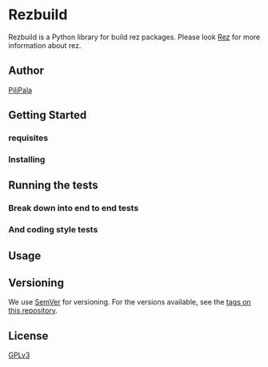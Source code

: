 # Rezbuild

Rezbuild is a Python library for build rez packages. Please look 
[Rez](https://github.com/nerdvegas/rez) for more information about rez.

## Author
[PiliPala](https://gitlab.com/Pili-Pala)

## Getting Started

### requisites

### Installing

## Running the tests

### Break down into end to end tests

### And coding style tests

## Usage

## Versioning

We use [SemVer](http://semver.org/) for versioning. For the versions available,
see the [tags on this repository](https://gitlab.com/Pili-Pala/rezbuild/tags).

## License
[GPLv3](https://www.gnu.org/licenses/gpl-3.0.txt)
